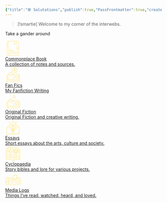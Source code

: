 ```yaml
---
{"title":"🕸️ Salutations","publish":true,"PassFrontmatter":true,"created":"2024-12-07T18:53:58.514-04:00","updated":"2024-12-08T12:51:09.617-04:00"}
---
```



>[!smartie] Welcome to my corner of the interwebs.

Take a gander around

<div class="grid-container">

<a href="20. Commonplace Books/20. Commonplace Books" class="grid-item type-1">
<div class="img"><?xml version="1.0" encoding="UTF-8" standalone="no"?><!DOCTYPE svg PUBLIC "-//W3C//DTD SVG 1.1//EN" "http://www.w3.org/Graphics/SVG/1.1/DTD/svg11.dtd"><svg xmlns="http://www.w3.org/2000/svg" xmlns:xlink="http://www.w3.org/1999/xlink" xmlns:serif="http://www.serif.com/" width="50" height="100%" viewBox="0 0 1200 1200" version="1.1" xml:space="preserve" style="fill-rule:evenodd;clip-rule:evenodd;stroke-linejoin:round;stroke-miterlimit:2;">    <path d="M229.07,1176.6L947.26,1176.6C975.338,1176.57 1002.26,1165.4 1022.11,1145.55C1041.96,1125.69 1053.13,1098.78 1053.16,1070.7L1053.16,697.641C1059.98,695.657 1065.97,691.516 1070.24,685.836C1074.51,680.16 1076.82,673.254 1076.84,666.148L1076.84,522.078C1076.82,514.973 1074.51,508.066 1070.24,502.39C1065.97,496.71 1059.98,492.57 1053.16,490.585L1053.16,129.375C1053.13,101.301 1041.96,74.383 1022.11,54.527C1002.26,34.675 975.338,23.507 947.26,23.476L229.07,23.476C200.992,23.507 174.074,34.675 154.222,54.527C134.37,74.382 123.202,101.3 123.171,129.375L123.171,1070.7C123.202,1098.78 134.37,1125.7 154.222,1145.55C174.074,1165.4 200.992,1176.57 229.07,1176.6L229.07,1176.6ZM1048.71,522.076L1048.71,666.15L1048.71,666.146C1048.71,667.392 1048.22,668.584 1047.34,669.462C1046.46,670.341 1045.27,670.834 1044.02,670.834L961.039,670.834C942.468,670.814 924.664,663.427 911.535,650.299C898.401,637.166 891.015,619.361 890.996,600.791L890.996,587.432C891.019,568.862 898.406,551.061 911.535,537.928C924.668,524.799 942.468,517.412 961.039,517.389L1044.02,517.389C1045.27,517.389 1046.46,517.881 1047.34,518.76C1048.22,519.639 1048.71,520.834 1048.71,522.076ZM735.36,51.6L850.71,51.6L850.71,252.57L801.003,218.375C796.202,215.074 789.866,215.074 785.065,218.375L735.358,252.574L735.36,51.6ZM151.3,129.373C151.323,108.756 159.523,88.986 174.105,74.404C188.687,59.826 208.453,51.623 229.074,51.599L250.031,51.599L250.031,232.439C250.031,240.208 256.328,246.501 264.093,246.501C271.859,246.501 278.155,240.208 278.155,232.439L278.155,51.599L707.235,51.599L707.235,279.309C707.235,284.532 710.126,289.325 714.751,291.758C719.372,294.188 724.962,293.856 729.267,290.899L793.037,247.028L856.803,290.891C861.107,293.852 866.697,294.18 871.319,291.75C875.94,289.32 878.834,284.527 878.834,279.305L878.834,51.595L947.272,51.595C967.893,51.618 987.663,59.822 1002.24,74.4C1016.82,88.982 1025.03,108.752 1025.05,129.369L1025.05,489.259L961.042,489.259C935.015,489.286 910.065,499.638 891.659,518.044C873.257,536.446 862.905,561.399 862.874,587.427L862.874,600.786C862.905,626.813 873.257,651.763 891.659,670.169C910.065,688.571 935.014,698.923 961.042,698.954L1025.04,698.954L1025.04,1070.69C1025.02,1091.31 1016.82,1111.08 1002.24,1125.66C987.655,1140.24 967.885,1148.44 947.264,1148.47L278.154,1148.47L278.154,354.308C278.154,346.542 271.857,340.246 264.092,340.246C256.327,340.246 250.03,346.543 250.03,354.308L250.03,1148.47L229.073,1148.47C208.452,1148.44 188.686,1140.24 174.104,1125.66C159.522,1111.08 151.323,1091.31 151.299,1070.69L151.3,129.373Z" style="fill:rgb(254,233,147);fill-rule:nonzero;"/>    <path d="M191.16,208.07C198.926,208.07 205.222,201.773 205.222,194.008L205.222,177.696C205.222,169.93 198.925,163.634 191.16,163.634C183.391,163.634 177.098,169.931 177.098,177.696L177.098,194.008C177.098,201.774 183.391,208.07 191.16,208.07Z" style="fill:rgb(254,233,147);fill-rule:nonzero;"/>    <path d="M191.16,478.98C198.926,478.98 205.222,472.683 205.222,464.918L205.222,253.688C205.222,245.922 198.925,239.626 191.16,239.626C183.391,239.626 177.098,245.923 177.098,253.688L177.098,464.918C177.098,472.684 183.391,478.98 191.16,478.98Z" style="fill:rgb(254,233,147);fill-rule:nonzero;"/>    <path d="M927.1,594.08C927.116,604.646 931.327,614.771 938.803,622.232C946.284,629.693 956.416,633.877 966.983,633.865C977.545,633.857 987.674,629.65 995.139,622.177C1002.6,614.7 1006.79,604.568 1006.79,594.001C1006.78,583.439 1002.58,573.31 995.111,565.841C987.638,558.372 977.506,554.177 966.943,554.177C956.373,554.197 946.24,558.411 938.771,565.892C931.298,573.373 927.103,583.509 927.099,594.08L927.1,594.08ZM966.944,582.303C971.714,582.28 976.026,585.135 977.87,589.534C979.714,593.936 978.718,599.01 975.354,602.393C971.991,605.775 966.917,606.791 962.51,604.971C958.1,603.15 955.225,598.853 955.225,594.08C955.213,587.595 960.46,582.326 966.944,582.303L966.944,582.303Z" style="fill:rgb(254,233,147);fill-rule:nonzero;"/>    <path d="M936.56,986.25L746.95,986.25C739.184,986.25 732.888,992.547 732.888,1000.31C732.888,1008.08 739.185,1014.37 746.95,1014.37L936.56,1014.37C944.326,1014.37 950.622,1008.08 950.622,1000.31C950.622,992.547 944.325,986.25 936.56,986.25Z" style="fill:rgb(254,233,147);fill-rule:nonzero;"/>    <path d="M347.81,1014.4L673.75,1014.4C681.52,1014.4 687.812,1008.1 687.812,1000.34C687.812,992.573 681.519,986.276 673.75,986.276L347.81,986.276C340.044,986.276 333.748,992.573 333.748,1000.34C333.748,1008.1 340.045,1014.4 347.81,1014.4Z" style="fill:rgb(254,233,147);fill-rule:nonzero;"/>    <path d="M490.15,896.28C490.15,904.046 496.443,910.342 504.212,910.342L936.562,910.342C944.328,910.342 950.624,904.045 950.624,896.28C950.624,888.515 944.327,882.218 936.562,882.218L504.212,882.218C496.443,882.218 490.15,888.515 490.15,896.28Z" style="fill:rgb(254,233,147);fill-rule:nonzero;"/>    <path d="M347.81,910.34L431.013,910.34C438.779,910.34 445.075,904.043 445.075,896.278C445.075,888.513 438.778,882.216 431.013,882.216L347.81,882.216C340.044,882.216 333.748,888.513 333.748,896.278C333.748,904.043 340.045,910.34 347.81,910.34Z" style="fill:rgb(254,233,147);fill-rule:nonzero;"/>    <path d="M361.88,815.67L566.21,815.67C573.667,815.662 580.815,812.697 586.089,807.424C591.362,802.151 594.327,795.002 594.335,787.545L594.335,728.315C594.327,720.858 591.362,713.71 586.089,708.436C580.816,703.162 573.667,700.198 566.21,700.19L361.88,700.19C354.423,700.198 347.275,703.166 342.001,708.436C336.732,713.709 333.763,720.858 333.755,728.315L333.755,787.545C333.763,795.002 336.732,802.15 342.001,807.424C347.274,812.697 354.423,815.662 361.88,815.67ZM361.864,728.315L566.21,728.315L566.21,787.545L361.88,787.545L361.864,728.315Z" style="fill:rgb(254,233,147);fill-rule:nonzero;"/></svg> </div>
<div class="title">Commonplace Book</div>
<div class="description">A collection of notes and sources.</div>
</a>

<a href="10. Projects/Fan Fiction/Fan Fiction" class="grid-item type-2">
<div class="img"> <?xml version="1.0" encoding="UTF-8" standalone="no"?><!DOCTYPE svg PUBLIC "-//W3C//DTD SVG 1.1//EN" "http://www.w3.org/Graphics/SVG/1.1/DTD/svg11.dtd"><svg xmlns="http://www.w3.org/2000/svg" xmlns:xlink="http://www.w3.org/1999/xlink" xmlns:serif="http://www.serif.com/" width="50" height="100%" viewBox="0 0 1316 1348" version="1.1" xml:space="preserve" style="fill-rule:evenodd;clip-rule:evenodd;stroke-linejoin:round;stroke-miterlimit:2;">    <g id="Artboard1" transform="matrix(0.90779,0,0,0.904195,159.994,216.226)">        <rect x="-176.246" y="-239.136" width="1448.85" height="1490" style="fill:none;"/>        <g transform="matrix(1.10158,0,0,1.10596,-89.2689,-69.2792)">            <path d="M1140,521.76L1064.28,521.76L1064.28,504.362C1064.28,497.522 1060.32,491.163 1054.2,488.163C1017.36,470.284 977.164,457.444 935.043,450.003C883.922,440.882 828.363,439.323 769.803,445.444C685.565,454.565 621.003,477.124 600.363,484.924C591.722,481.565 575.402,475.686 553.082,469.322C556.922,465.842 559.082,461.041 558.961,455.881C558.961,450.721 556.68,445.803 552.84,442.44L483.602,381.6L446.524,297.241C444.485,292.562 440.403,288.96 435.485,287.402C430.563,285.843 425.286,286.441 420.844,289.081L341.524,336.12L249.844,345.359C244.684,345.839 240.004,348.597 237.004,352.679C234.004,356.878 232.926,362.159 234.004,367.199L253.082,452.277C217.441,459.597 181.32,471.117 146.042,488.277C139.804,491.277 135.964,497.515 135.964,504.476L135.964,521.996L59.999,522C50.038,522 41.999,530.039 41.999,540L41.999,1100.64C41.999,1110.6 50.038,1118.64 59.999,1118.64L1140,1118.64C1149.96,1118.64 1158,1110.6 1158,1100.64L1158,539.76C1158,529.799 1149.96,521.76 1140,521.76L1140,521.76ZM618,516.721C641.398,508.201 699.961,489.119 773.4,481.201C828.478,475.439 880.68,476.76 928.56,485.4C963.72,491.638 997.08,501.841 1028.16,515.759L1028.16,968.039C860.882,899.879 682.682,948 617.882,969.961L617.882,516.711L618,516.721ZM348.96,371.401C351.601,371.163 354.12,370.323 356.28,369.003L421.561,330.362L452.163,399.842C453.241,402.24 454.804,404.4 456.722,406.08L513.722,456.24L457.202,506.76C455.28,508.561 453.721,510.6 452.643,512.998L422.643,582.6L357.123,544.44C354.842,543.12 352.323,542.28 349.682,542.042L274.202,534.964L290.28,460.804C290.881,458.284 290.881,455.643 290.28,453.003L273.6,378.964L349.08,371.405L348.96,371.401ZM171.84,515.761C196.559,504.601 221.641,496.441 246.84,490.562L234.602,547.203C233.524,552.242 234.602,557.523 237.723,561.601C240.723,565.8 245.403,568.441 250.563,568.921L342.364,577.441L422.044,623.882C424.806,625.561 427.923,626.28 431.044,626.28C432.966,626.28 434.884,626.042 436.685,625.319C441.607,623.761 445.564,620.038 447.607,615.358L484.087,530.756L520.567,498.236C548.528,505.197 570.008,512.275 582.126,516.716L582.126,969.956C542.165,956.397 459.126,932.878 362.046,932.878C301.687,932.878 236.046,941.878 171.966,968.038L171.958,515.758L171.84,515.761ZM1122,1082.4L78,1082.4L78,557.757L135.84,557.757L135.84,995.877C135.84,1002.12 139.078,1007.88 144.238,1011.12C147.117,1012.92 150.477,1013.88 153.84,1013.88C156.481,1013.88 159.238,1013.27 161.762,1012.08C358.202,916.556 590.762,1011.47 593.162,1012.44C593.4,1012.44 593.763,1012.56 594.002,1012.67C594.123,1012.67 594.361,1012.67 594.603,1012.8C595.802,1013.15 597.123,1013.51 598.443,1013.63L603.119,1013.63C604.439,1013.4 605.759,1013.03 606.959,1012.56L607.08,1012.56C609.361,1011.48 842.04,916.677 1038.48,1012.08C1041,1013.27 1043.64,1013.88 1046.4,1013.88C1049.76,1013.88 1053,1012.92 1056,1011.12C1061.28,1007.88 1064.4,1002.12 1064.4,995.877L1064.4,557.757L1122.12,557.757L1122.12,1082.4L1122,1082.4Z" style="fill:rgb(254,233,147);fill-rule:nonzero;"/>        </g>        <g transform="matrix(1.10158,0,0,1.10596,-89.2689,-69.2792)">            <path d="M894,801L960.48,780.84C965.402,779.399 969.48,775.801 971.64,771.121C973.8,766.442 973.8,761.043 971.761,756.359L943.8,692.757L945.241,623.277C945.241,618.117 943.202,613.199 939.48,609.718C935.761,606.238 930.601,604.558 925.441,605.039L856.32,611.999L790.679,589.198C785.878,587.519 780.48,587.999 775.917,590.519C771.475,593.038 768.237,597.359 767.155,602.398L752.393,670.32L710.393,725.64C707.272,729.718 706.073,734.999 707.034,740.038C707.995,745.077 711.112,749.518 715.553,752.038L775.553,787.077L815.272,844.077C818.272,848.276 822.831,851.038 827.991,851.635C828.71,851.635 829.433,851.756 830.151,851.756C834.593,851.756 838.792,850.198 842.151,847.198L893.991,800.999L894,801ZM803.039,763.199C801.598,761.039 799.559,759.238 797.277,757.918L751.316,731.156L783.476,688.797C785.035,686.758 786.117,684.355 786.715,681.719L797.996,629.758L848.156,647.278C850.675,648.118 853.195,648.477 855.835,648.239L908.757,642.957L907.679,696.117C907.679,698.758 908.16,701.278 909.238,703.676L930.597,752.395L879.718,767.754C877.198,768.473 874.917,769.793 872.999,771.594L833.28,806.992L802.921,763.312L803.039,763.199Z" style="fill:rgb(254,233,147);fill-rule:nonzero;"/>        </g>        <g transform="matrix(1,0,0,1.0414,0,-51.7835)">            <g transform="matrix(0.574847,0,0,0.55419,331.338,-192.864)">                <path d="M679.2,332.4C666.001,327.599 650.399,331.201 643.2,343.201L433.2,657.601C427.2,667.203 426.001,680.402 433.2,689.999C439.2,699.601 451.2,705.601 462.001,704.397L531.603,695.999L502.802,835.199C500.404,849.597 507.603,862.801 520.802,868.801C524.404,870 529.2,871.199 532.802,871.199C542.404,871.199 552.001,866.398 556.802,858L766.802,558C774.001,547.199 774.001,534 766.802,523.199C759.603,512.398 746.404,507.597 734.404,511.199L668.404,529.199L697.205,365.999C699.603,351.601 692.4,337.198 679.201,332.397L679.2,332.4ZM669.602,590.4L591.602,702L598.802,666C601.2,656.398 597.602,646.801 591.602,639.602C585.602,633.602 578.403,630 570,630L566.399,630L519.602,636L613.204,496.8L601.204,565.198C598.805,574.8 602.403,585.596 610.805,592.8C618.005,600 628.805,602.402 638.407,600L669.602,590.4Z" style="fill:rgb(254,233,147);fill-rule:nonzero;"/>            </g>            <g transform="matrix(0.574847,0,0,0.55419,331.338,-192.864)">                <path d="M654,153.6L685.199,106.799C694.801,93.6 691.199,74.401 676.801,64.799C663.602,55.197 644.403,58.799 634.801,73.197L574.801,163.197C573.601,165.596 572.402,167.998 571.199,170.397L571.199,171.596C570,173.994 570,176.397 570,178.795C570,181.193 570,183.596 571.199,185.994L571.199,187.193C572.398,189.592 573.597,191.994 574.801,194.393L634.801,284.393C640.801,292.791 650.403,297.592 660,297.592C666,297.592 672,296.392 676.801,292.791C690,283.189 694.801,265.189 685.199,250.791L658.801,212.393C846.001,243.6 990.001,405.603 990.001,600.003C990.001,616.804 1003.2,630.003 1020,630.003C1036.8,630.003 1050,616.804 1050,600.003C1050,369.603 877.201,180.003 654.001,153.603L654,153.6Z" style="fill:rgb(254,233,147);fill-rule:nonzero;"/>            </g>            <g transform="matrix(0.574847,0,0,0.55419,331.338,-192.864)">                <path d="M405.6,262.8C419.998,254.402 424.799,236.402 416.401,221.999C408.003,207.601 390.003,202.8 375.6,211.198C271.2,271.198 196.8,368.398 165.6,484.798C139.202,583.196 146.401,685.198 185.998,777.598L129.6,773.996C112.799,772.797 98.401,785.996 97.202,801.598C96.003,818.399 109.202,832.797 124.804,833.996L232.804,841.196L235.202,841.196C237.601,841.196 240.003,841.196 243.601,839.996C244.8,839.996 245.999,838.797 245.999,838.797C247.198,838.797 248.398,837.598 249.601,837.598L250.8,836.399C251.999,835.2 254.402,834 255.601,832.797L256.8,831.598C257.999,829.2 259.198,827.996 260.402,825.598L308.402,728.399C315.601,714.001 309.601,696.001 295.203,688.797C280.805,681.598 262.805,687.598 255.601,701.996L235.203,743.996C168,565.196 236.398,359.996 405.603,262.796L405.6,262.8Z" style="fill:rgb(254,233,147);fill-rule:nonzero;"/>            </g>            <g transform="matrix(0.574847,0,0,0.55419,331.338,-192.864)">                <path d="M991.2,796.8C990.001,795.601 990.001,793.198 988.802,791.999C988.802,791.999 988.802,790.8 987.602,790.8C986.403,789.601 985.204,788.402 985.204,787.198L984.005,785.999C981.606,783.601 978.005,781.198 974.403,779.999L973.204,779.999C972.005,779.999 969.602,778.8 968.403,778.8L962.403,778.8L854.403,785.999C837.602,787.198 825.602,801.601 826.801,818.397C828,835.198 842.403,847.198 859.199,845.999L906,842.398C854.398,907.199 783.6,953.998 702,975.598C601.2,1002 496.8,988.797 405.6,937.2C391.202,928.801 373.202,933.598 364.799,948.001C356.401,962.399 361.198,980.399 375.6,988.802C445.202,1028.4 522,1048.8 600,1048.8C639.602,1048.8 678,1044 717.6,1033.2C814.799,1008 900,950.399 960,870L985.199,920.398C990,931.199 1000.8,937.199 1011.6,937.199C1016.4,937.199 1021.2,935.999 1024.8,933.597C1039.19,926.398 1045.19,908.398 1038,893.995L991.2,796.8Z" style="fill:rgb(254,233,147);fill-rule:nonzero;"/>            </g>        </g>    </g></svg> </div>
<div class="title">Fan Fics</div>
<div class="description">My Fanfiction Writing</div>
</a>

<a href="10. Projects/Original Fiction/Original Fiction" class="grid-item type-3">
<div class="img"> <?xml version="1.0" encoding="UTF-8" standalone="no"?><!DOCTYPE svg PUBLIC "-//W3C//DTD SVG 1.1//EN" "http://www.w3.org/Graphics/SVG/1.1/DTD/svg11.dtd"><svg xmlns="http://www.w3.org/2000/svg" xmlns:xlink="http://www.w3.org/1999/xlink" xmlns:serif="http://www.serif.com/" width="50" height="100%" viewBox="0 0 1316 1348" version="1.1" xml:space="preserve" style="fill-rule:evenodd;clip-rule:evenodd;stroke-linejoin:round;stroke-miterlimit:2;">    <g id="Artboard1" transform="matrix(0.90779,0,0,0.904195,159.994,216.226)">        <rect x="-176.246" y="-239.136" width="1448.85" height="1490" style="fill:none;"/>        <g transform="matrix(1.10158,0,0,1.10596,-89.2689,-69.2792)">            <path d="M1140,521.76L1064.28,521.76L1064.28,504.362C1064.28,497.522 1060.32,491.163 1054.2,488.163C1017.36,470.284 977.164,457.444 935.043,450.003C883.922,440.882 828.363,439.323 769.803,445.444C685.565,454.565 621.003,477.124 600.363,484.924C591.722,481.565 575.402,475.686 553.082,469.322C556.922,465.842 559.082,461.041 558.961,455.881C558.961,450.721 556.68,445.803 552.84,442.44L483.602,381.6L446.524,297.241C444.485,292.562 440.403,288.96 435.485,287.402C430.563,285.843 425.286,286.441 420.844,289.081L341.524,336.12L249.844,345.359C244.684,345.839 240.004,348.597 237.004,352.679C234.004,356.878 232.926,362.159 234.004,367.199L253.082,452.277C217.441,459.597 181.32,471.117 146.042,488.277C139.804,491.277 135.964,497.515 135.964,504.476L135.964,521.996L59.999,522C50.038,522 41.999,530.039 41.999,540L41.999,1100.64C41.999,1110.6 50.038,1118.64 59.999,1118.64L1140,1118.64C1149.96,1118.64 1158,1110.6 1158,1100.64L1158,539.76C1158,529.799 1149.96,521.76 1140,521.76L1140,521.76ZM618,516.721C641.398,508.201 699.961,489.119 773.4,481.201C828.478,475.439 880.68,476.76 928.56,485.4C963.72,491.638 997.08,501.841 1028.16,515.759L1028.16,968.039C860.882,899.879 682.682,948 617.882,969.961L617.882,516.711L618,516.721ZM348.96,371.401C351.601,371.163 354.12,370.323 356.28,369.003L421.561,330.362L452.163,399.842C453.241,402.24 454.804,404.4 456.722,406.08L513.722,456.24L457.202,506.76C455.28,508.561 453.721,510.6 452.643,512.998L422.643,582.6L357.123,544.44C354.842,543.12 352.323,542.28 349.682,542.042L274.202,534.964L290.28,460.804C290.881,458.284 290.881,455.643 290.28,453.003L273.6,378.964L349.08,371.405L348.96,371.401ZM171.84,515.761C196.559,504.601 221.641,496.441 246.84,490.562L234.602,547.203C233.524,552.242 234.602,557.523 237.723,561.601C240.723,565.8 245.403,568.441 250.563,568.921L342.364,577.441L422.044,623.882C424.806,625.561 427.923,626.28 431.044,626.28C432.966,626.28 434.884,626.042 436.685,625.319C441.607,623.761 445.564,620.038 447.607,615.358L484.087,530.756L520.567,498.236C548.528,505.197 570.008,512.275 582.126,516.716L582.126,969.956C542.165,956.397 459.126,932.878 362.046,932.878C301.687,932.878 236.046,941.878 171.966,968.038L171.958,515.758L171.84,515.761ZM1122,1082.4L78,1082.4L78,557.757L135.84,557.757L135.84,995.877C135.84,1002.12 139.078,1007.88 144.238,1011.12C147.117,1012.92 150.477,1013.88 153.84,1013.88C156.481,1013.88 159.238,1013.27 161.762,1012.08C358.202,916.556 590.762,1011.47 593.162,1012.44C593.4,1012.44 593.763,1012.56 594.002,1012.67C594.123,1012.67 594.361,1012.67 594.603,1012.8C595.802,1013.15 597.123,1013.51 598.443,1013.63L603.119,1013.63C604.439,1013.4 605.759,1013.03 606.959,1012.56L607.08,1012.56C609.361,1011.48 842.04,916.677 1038.48,1012.08C1041,1013.27 1043.64,1013.88 1046.4,1013.88C1049.76,1013.88 1053,1012.92 1056,1011.12C1061.28,1007.88 1064.4,1002.12 1064.4,995.877L1064.4,557.757L1122.12,557.757L1122.12,1082.4L1122,1082.4Z" style="fill:rgb(254,233,147);fill-rule:nonzero;"/>        </g>        <g transform="matrix(1.10158,0,0,1.10596,-89.2689,-69.2792)">            <path d="M894,801L960.48,780.84C965.402,779.399 969.48,775.801 971.64,771.121C973.8,766.442 973.8,761.043 971.761,756.359L943.8,692.757L945.241,623.277C945.241,618.117 943.202,613.199 939.48,609.718C935.761,606.238 930.601,604.558 925.441,605.039L856.32,611.999L790.679,589.198C785.878,587.519 780.48,587.999 775.917,590.519C771.475,593.038 768.237,597.359 767.155,602.398L752.393,670.32L710.393,725.64C707.272,729.718 706.073,734.999 707.034,740.038C707.995,745.077 711.112,749.518 715.553,752.038L775.553,787.077L815.272,844.077C818.272,848.276 822.831,851.038 827.991,851.635C828.71,851.635 829.433,851.756 830.151,851.756C834.593,851.756 838.792,850.198 842.151,847.198L893.991,800.999L894,801ZM803.039,763.199C801.598,761.039 799.559,759.238 797.277,757.918L751.316,731.156L783.476,688.797C785.035,686.758 786.117,684.355 786.715,681.719L797.996,629.758L848.156,647.278C850.675,648.118 853.195,648.477 855.835,648.239L908.757,642.957L907.679,696.117C907.679,698.758 908.16,701.278 909.238,703.676L930.597,752.395L879.718,767.754C877.198,768.473 874.917,769.793 872.999,771.594L833.28,806.992L802.921,763.312L803.039,763.199Z" style="fill:rgb(254,233,147);fill-rule:nonzero;"/>        </g>        <g transform="matrix(1.10158,0,0,1.10596,-68.253,-95.706)">            <path d="M758.76,66C758.041,60.84 755.28,56.281 750.959,53.398C746.639,50.519 741.358,49.558 736.439,50.878L669.119,68.277L600.721,55.674C595.682,54.714 590.401,56.034 586.323,59.155C582.245,62.276 579.722,67.077 579.483,72.233L575.284,141.592L542.284,202.67C539.886,207.229 539.405,212.51 541.206,217.432C543.007,222.354 546.726,226.073 551.526,227.991L616.206,253.432L664.085,303.713C667.445,307.315 672.245,309.354 677.163,309.354L677.765,309.354C682.925,309.115 687.726,306.834 690.964,302.752L735.124,249.111L797.765,219.111C802.444,216.83 805.925,212.752 807.245,207.83C808.565,202.908 807.847,197.51 805.085,193.189L767.765,134.63L758.527,65.751L758.76,66ZM716.041,218.64C713.643,219.718 711.6,221.402 709.92,223.441L676.08,264.48L639.478,225.96C637.677,224.038 635.517,222.6 632.997,221.64L583.556,202.199L608.876,155.397C610.076,153.116 610.915,150.597 611.037,147.956L614.275,94.917L666.595,104.519C669.114,104.999 671.755,104.878 674.396,104.28L725.876,90.96L732.954,143.64C733.313,146.281 734.153,148.68 735.594,150.961L764.153,195.84L716.274,218.762L716.041,218.64Z" style="fill:rgb(254,233,147);fill-rule:nonzero;"/>        </g>    </g></svg> </div>
<div class="title">Original Fiction</div>
<div class="description">Original Fiction and creative writing.</div>
</a>

<a href="10. Projects/Articles and Essays/Articles and Essays" class="grid-item type-4">
<div class="img"> <?xml version="1.0" encoding="UTF-8" standalone="no"?><!DOCTYPE svg PUBLIC "-//W3C//DTD SVG 1.1//EN" "http://www.w3.org/Graphics/SVG/1.1/DTD/svg11.dtd"><svg xmlns="http://www.w3.org/2000/svg" xmlns:xlink="http://www.w3.org/1999/xlink" xmlns:serif="http://www.serif.com/" width="50" height="100%" viewBox="0 0 1200 1200" version="1.1" xml:space="preserve" style="fill-rule:evenodd;clip-rule:evenodd;stroke-linejoin:round;stroke-miterlimit:2;">    <path d="M105.24,612.6L105.24,1137.96C105.24,1144.2 108.478,1149.96 113.638,1153.2C116.517,1155 119.877,1155.96 123.24,1155.96C125.881,1155.96 128.638,1155.36 131.162,1154.16C341.642,1051.8 590.642,1153.56 593.162,1154.52C593.283,1154.52 593.521,1154.52 593.642,1154.64C594.361,1154.88 595.084,1155 595.803,1155.24C596.521,1155.36 597.244,1155.6 597.963,1155.72L602.283,1155.72C603.002,1155.72 603.725,1155.48 604.443,1155.24C605.162,1155.12 605.885,1154.88 606.604,1154.64C606.725,1154.64 606.963,1154.64 607.084,1154.52C609.604,1153.44 858.604,1051.8 1069.08,1154.16C1071.6,1155.36 1074.24,1155.96 1077.01,1155.96C1080.37,1155.96 1083.61,1155 1086.61,1153.2C1091.89,1149.96 1095.01,1144.2 1095.01,1137.96L1095,612.6C1095,605.76 1091.04,599.401 1084.92,596.401C1002.85,556.44 916.804,545.042 840.004,546.842C858.606,505.803 866.766,460.08 862.684,413.762C851.164,285.602 745.564,183.002 617.044,175.082C543.243,170.523 473.404,195.723 419.884,246.004C367.083,295.563 336.845,365.644 336.845,438.004C336.845,476.164 345.126,513.125 360.365,546.844C283.564,545.164 197.645,556.563 115.565,596.403C109.327,599.403 105.487,605.641 105.487,612.602L105.24,612.6ZM559.44,899.4L539.999,875.88L660.479,875.88L641.518,899.4L559.44,899.4ZM505.801,753.24L694.081,753.24C697.682,753.24 700.561,756.119 700.561,759.721L700.561,772.08C700.561,775.681 697.682,778.56 694.081,778.56L505.801,778.56C502.199,778.56 499.32,775.681 499.32,772.08L499.32,759.721C499.32,756.119 502.199,753.24 505.801,753.24ZM546.72,466.56L515.759,466.56C498.72,466.56 484.798,452.638 484.798,435.599L484.798,433.439C484.798,416.4 498.72,402.478 515.759,402.478C532.798,402.478 546.72,416.4 546.72,433.439L546.72,466.56ZM505.798,814.56L694.078,814.56C697.68,814.56 700.558,817.439 700.558,821.041L700.558,833.4C700.558,837.001 697.68,839.88 694.078,839.88L505.798,839.88C502.196,839.88 499.317,837.001 499.317,833.4L499.317,821.041C499.317,817.439 502.196,814.56 505.798,814.56ZM1058.76,624.12L1058.76,1110.24C878.398,1035.84 685.678,1088.88 617.998,1112.16L617.998,935.522L650.158,935.522C655.556,935.522 660.717,933.002 664.197,928.803L708.959,873.123C725.037,867.123 736.561,851.643 736.561,833.521L736.561,821.162C736.561,812.041 733.561,803.642 728.639,796.682C733.561,789.721 736.561,781.323 736.561,772.202L736.561,759.843C736.561,750.242 733.323,741.605 727.92,734.523C733.202,727.082 736.44,718.203 736.44,708.363L736.44,706.324C736.44,681.484 748.081,657.722 768.362,640.804C788.163,624.363 805.081,605.284 819.003,584.406C893.523,580.086 978.603,587.765 1058.88,624.246L1058.76,624.12ZM444.238,272.16C486.84,232.082 541.679,210.48 599.878,210.48C604.8,210.48 609.597,210.601 614.519,210.96C725.519,217.8 816.599,306.358 826.559,416.88C833.278,491.759 802.918,565.08 745.438,612.84C716.879,636.481 700.559,670.442 700.559,705.961L700.559,708.001C700.559,713.04 696.481,717.001 691.559,717.001L653.278,717.001L653.278,502.321L684.239,502.321C721.2,502.321 751.2,472.321 751.2,435.36L751.2,433.199C751.2,396.238 721.2,366.238 684.239,366.238C647.278,366.238 617.278,396.238 617.278,433.199L617.278,716.999L582.719,716.999L582.719,433.199C582.719,396.238 552.719,366.238 515.758,366.238C478.797,366.238 448.797,396.238 448.797,433.199L448.797,435.36C448.797,472.321 478.797,502.321 515.758,502.321L546.719,502.321L546.719,717.001L508.438,717.001C503.399,717.001 499.438,712.922 499.438,707.161C499.438,670.802 483.239,636.481 454.918,612.962C402.598,569.642 372.477,505.802 372.477,437.762C372.477,374.282 397.918,315.482 444.118,271.922L444.238,272.16ZM653.278,466.44L653.278,433.319C653.278,416.28 667.2,402.358 684.239,402.358C701.278,402.358 715.2,416.28 715.2,433.319L715.2,435.479C715.2,452.518 701.278,466.44 684.239,466.44L653.278,466.44ZM141.238,624C221.398,587.641 306.478,579.961 380.998,584.16C395.037,605.16 412.076,624.238 432.119,640.801C452.158,657.36 463.56,681.602 463.56,708.121C463.56,717.84 466.798,726.84 472.079,734.281C466.798,741.359 463.439,750.121 463.439,759.601L463.439,771.96C463.439,781.081 466.439,789.48 471.361,796.44C466.439,803.401 463.439,811.799 463.439,820.92L463.439,833.279C463.439,851.517 474.959,866.881 491.158,872.998L537.119,928.799C540.478,932.998 545.638,935.401 551.041,935.401L582.119,935.401L582.119,1112.04C540.24,1097.64 450.599,1071.96 345.719,1071.96C280.918,1071.96 210.239,1081.8 141.359,1110.24L141.355,623.994L141.238,624Z" style="fill:rgb(254,233,147);fill-rule:nonzero;"/>    <path d="M268.8,475.44C278.761,475.44 286.8,467.401 286.8,457.44C286.8,447.479 278.761,439.44 268.8,439.44L202.562,439.44C192.601,439.44 184.562,447.479 184.562,457.44C184.562,467.401 192.601,475.44 202.562,475.44L268.8,475.44Z" style="fill:rgb(254,233,147);fill-rule:nonzero;"/>    <path d="M997.44,475.44C1007.4,475.44 1015.44,467.401 1015.44,457.44C1015.44,447.479 1007.4,439.44 997.44,439.44L931.202,439.44C921.241,439.44 913.202,447.479 913.202,457.44C913.202,467.401 921.241,475.44 931.202,475.44L997.44,475.44Z" style="fill:rgb(254,233,147);fill-rule:nonzero;"/>    <path d="M618,126.24L618,60.002C618,50.041 609.961,42.002 600,42.002C590.039,42.002 582,50.041 582,60.002L582,126.24C582,136.201 590.039,144.24 600,144.24C609.961,144.24 618,136.201 618,126.24Z" style="fill:rgb(254,233,147);fill-rule:nonzero;"/>    <path d="M365.76,241.32C370.319,241.32 374.998,239.519 378.479,236.039C385.557,228.961 385.557,217.559 378.479,210.598L331.678,163.797C324.6,156.719 313.198,156.719 306.237,163.797C299.159,170.875 299.159,182.277 306.237,189.238L353.038,236.039C356.519,239.519 361.198,241.32 365.757,241.32L365.76,241.32Z" style="fill:rgb(254,233,147);fill-rule:nonzero;"/>    <path d="M821.52,704.4L868.321,751.201C871.802,754.682 876.481,756.482 881.04,756.482C885.599,756.482 890.278,754.681 893.759,751.201C900.837,744.123 900.837,732.721 893.759,725.76L846.958,678.959C839.88,671.881 828.478,671.881 821.517,678.959C814.439,686.037 814.439,697.439 821.517,704.4L821.52,704.4Z" style="fill:rgb(254,233,147);fill-rule:nonzero;"/>    <path d="M846.96,236.04L893.761,189.239C900.839,182.161 900.839,170.759 893.761,163.798C886.683,156.72 875.281,156.72 868.32,163.798L821.519,210.599C814.441,217.677 814.441,229.079 821.519,236.04C825,239.521 829.679,241.321 834.238,241.321C838.797,241.321 843.476,239.52 846.957,236.04L846.96,236.04Z" style="fill:rgb(254,233,147);fill-rule:nonzero;"/>    <path d="M378.48,678.96C371.402,671.882 360,671.882 353.039,678.96L306.238,725.761C299.16,732.839 299.16,744.241 306.238,751.202C309.719,754.683 314.398,756.483 318.957,756.483C323.516,756.483 328.195,754.682 331.676,751.202L378.477,704.401C385.555,697.323 385.555,685.921 378.477,678.96L378.48,678.96Z" style="fill:rgb(254,233,147);fill-rule:nonzero;"/></svg> </div>
<div class="title">Essays</div>
<div class="description">Short essays about the arts, culture and society.</div>
</a>

<a href="30. Cyclopaedia/30. Cyclopaedia" class="grid-item type-5">
<div class="img"> <?xml version="1.0" encoding="UTF-8" standalone="no"?><!DOCTYPE svg PUBLIC "-//W3C//DTD SVG 1.1//EN" "http://www.w3.org/Graphics/SVG/1.1/DTD/svg11.dtd"><svg xmlns="http://www.w3.org/2000/svg" xmlns:xlink="http://www.w3.org/1999/xlink" xmlns:serif="http://www.serif.com/" width="50" height="100%" viewBox="0 0 1200 1200" version="1.1" xml:space="preserve" style="fill-rule:evenodd;clip-rule:evenodd;stroke-linejoin:round;stroke-miterlimit:2;">    <path d="M1138.8,312.01L1070.87,312.01L1070.87,193.48C1070.87,187.515 1067.49,182.066 1062.15,179.421C998.081,147.659 915.017,130.136 828.217,130.073L827.776,130.073C744.01,130.073 663.526,146.421 599.996,176.139C539.508,147.866 463.926,131.69 384.666,130.221L384.986,61.233C385.01,57.057 383.357,53.053 380.42,50.088C377.482,47.139 373.478,45.471 369.303,45.471L246.913,45.471C238.28,45.471 231.265,52.451 231.225,61.084L230.834,146.357C196.768,154.587 165.506,165.666 137.799,179.408C132.459,182.052 129.08,187.502 129.08,193.467L129.08,311.997L61.146,311.997C52.478,311.997 45.458,319.024 45.458,327.685L45.458,1055.76C45.458,1064.42 52.486,1071.44 61.146,1071.44L502.516,1071.44C510.047,1118.46 550.907,1154.5 600.008,1154.5C649.11,1154.5 689.91,1118.47 697.442,1071.44L1138.81,1071.44C1147.48,1071.44 1154.5,1064.42 1154.5,1055.76L1154.5,327.705C1154.5,319.037 1147.47,312.017 1138.81,312.017L1138.8,312.01ZM1039.48,203.36L1039.48,945.47C978.918,919.708 904.84,905.685 827.89,905.685L827.585,905.685C750.624,905.72 676.435,919.767 615.695,945.517L615.699,203.377C737.039,147.76 918.819,147.748 1039.5,203.354L1039.48,203.36ZM353.55,76.86L351.933,427.48L317.562,397.21C311.695,392.054 302.941,391.98 297.003,397.05L260.917,427.882L262.155,158.862L262.155,158.604L262.534,76.858L353.55,76.86ZM160.46,203.38C181.792,193.548 205.339,185.318 230.683,178.778L229.374,461.988C229.351,468.121 232.902,473.707 238.46,476.289C244.031,478.871 250.593,477.965 255.249,473.988L307.019,429.746L357.078,473.828C360.004,476.398 363.703,477.746 367.449,477.746C369.629,477.746 371.809,477.293 373.879,476.375C379.488,473.852 383.113,468.293 383.137,462.133L384.52,161.643C458.196,163.1 528.26,177.709 584.31,203.397L584.31,945.537C523.564,919.787 449.36,905.74 372.39,905.705L372.085,905.705C295.112,905.705 221.015,919.725 160.455,945.49L160.451,203.37L160.46,203.38ZM1123.12,1040.1L683,1040.1C674.332,1040.1 667.312,1047.13 667.312,1055.79C667.312,1092.94 637.117,1123.16 600.015,1123.16C562.913,1123.16 532.644,1092.94 532.644,1055.79C532.644,1047.12 525.617,1040.1 516.956,1040.1L76.836,1040.1L76.836,343.4L129.086,343.4L129.086,970.06C129.086,975.509 131.914,980.568 136.555,983.419C139.067,984.962 141.918,985.747 144.77,985.747C147.195,985.747 149.617,985.185 151.848,984.056C275.218,921.704 468.968,921.704 592.958,984.067C593.091,984.142 593.227,984.177 593.36,984.239C593.641,984.372 593.934,984.497 594.231,984.606C594.598,984.755 594.954,984.876 595.321,984.997C595.614,985.095 595.907,985.169 596.215,985.243C596.594,985.341 596.973,985.415 597.356,985.478C597.649,985.528 597.942,985.575 598.251,985.61C598.641,985.661 599.036,985.673 599.438,985.696C599.622,985.696 599.817,985.731 600.001,985.731C600.122,985.731 600.235,985.72 600.356,985.708C600.637,985.708 600.907,985.685 601.188,985.657C601.544,985.634 601.887,985.595 602.243,985.548C602.524,985.513 602.805,985.462 603.087,985.399C603.43,985.325 603.774,985.251 604.114,985.153C604.395,985.079 604.665,984.993 604.946,984.907C605.278,984.798 605.606,984.661 605.938,984.528C606.208,984.419 606.465,984.31 606.735,984.185C606.844,984.134 606.954,984.099 607.055,984.052C731.025,921.7 924.755,921.689 1048.11,984.04C1052.98,986.501 1058.76,986.255 1063.4,983.403C1068.04,980.552 1070.87,975.493 1070.87,970.044L1070.87,343.404L1123.12,343.404L1123.12,1040.1L1123.12,1040.1ZM953.04,876.98C950.786,885.343 942.165,890.304 933.802,888.039C853.169,866.254 771.522,866.254 691.122,888.039C689.751,888.406 688.368,888.59 687.009,888.59C680.103,888.59 673.771,883.984 671.876,876.992C669.61,868.628 674.555,860.008 682.919,857.742C768.755,834.488 855.929,834.488 941.999,857.742C950.362,860.007 955.308,868.617 953.058,876.98L953.04,876.98ZM953.04,789.406C950.786,797.769 942.165,802.73 933.802,800.465C853.279,778.707 771.632,778.707 691.102,800.465C689.731,800.832 688.36,801.016 687,801.016C680.082,801.016 673.75,796.41 671.867,789.418C669.602,781.054 674.563,772.445 682.926,770.18C768.871,746.965 856.036,746.965 941.996,770.18C950.36,772.445 955.305,781.055 953.055,789.418L953.04,789.406ZM953.04,701.832C950.786,710.195 942.165,715.156 933.802,712.891C853.279,691.133 771.632,691.133 691.102,712.891C689.731,713.258 688.36,713.442 687,713.442C680.082,713.442 673.75,708.836 671.867,701.844C669.602,693.48 674.563,684.871 682.926,682.606C768.871,659.391 856.036,659.391 941.996,682.606C950.36,684.871 955.305,693.481 953.055,701.844L953.04,701.832ZM827.6,611.797C932.8,611.797 1018.38,526.219 1018.38,421.037C1018.38,315.857 932.802,230.257 827.6,230.257C722.4,230.257 636.84,315.835 636.84,421.037C636.84,526.237 722.418,611.797 827.6,611.797ZM677.59,474.877C697.121,485.592 722.235,493.623 749.711,498.842C754.926,526.33 762.961,551.471 773.699,571.026C729.09,554.948 693.656,519.499 677.59,474.878L677.59,474.877ZM744.938,376.025C743.395,390.877 742.598,406.025 742.598,421.025C742.598,436.025 743.383,451.123 744.926,465.963C696.559,455.018 668.199,435.768 668.199,421.025C668.199,406.283 696.558,386.986 744.937,376.025L744.938,376.025ZM827.602,261.635C842.368,261.635 861.641,289.994 872.602,338.373C857.75,336.83 842.602,336.033 827.602,336.033C812.602,336.033 797.469,336.818 782.602,338.373C793.563,289.994 812.836,261.635 827.602,261.635ZM827.602,367.405C845.75,367.405 862.661,368.507 878.172,370.456C880.106,385.972 881.223,402.894 881.223,421.026C881.223,439.159 880.121,456.034 878.188,471.538C862.661,473.471 845.75,474.573 827.606,474.573C809.458,474.573 792.547,473.471 777.024,471.538C775.09,456.034 773.988,439.14 773.988,421.026C773.988,402.917 775.09,385.967 777.039,370.456C792.555,368.522 809.477,367.405 827.609,367.405L827.602,367.405ZM986.992,421.026C986.992,435.78 958.633,455.018 910.265,465.964C911.808,451.124 912.593,435.999 912.593,421.026C912.593,406.049 911.808,390.893 910.253,376.026C958.632,386.987 986.991,406.26 986.991,421.026L986.992,421.026ZM827.602,580.416C812.836,580.416 793.547,552.033 782.59,503.615C797.457,505.158 812.602,505.955 827.602,505.955C842.602,505.955 857.75,505.17 872.614,503.615C861.653,552.033 842.38,580.416 827.602,580.416ZM881.504,571.014C892.231,551.471 900.274,526.334 905.492,498.83C932.969,493.615 958.086,485.58 977.613,474.865C961.547,519.486 926.125,554.924 881.504,571.013L881.504,571.014ZM977.59,367.124C958.059,356.397 932.945,348.366 905.469,343.147C900.254,315.67 892.219,290.553 881.492,271.026C926.09,287.104 961.512,322.53 977.578,367.124L977.59,367.124ZM773.7,271.026C762.973,290.557 754.942,315.671 749.723,343.147C722.246,348.362 697.145,356.397 677.602,367.124C693.68,322.526 729.09,287.104 773.688,271.026L773.7,271.026ZM246.94,876.986C244.674,868.622 249.62,860.002 257.983,857.736C343.842,834.47 431.023,834.47 517.123,857.736C525.486,860.001 530.432,868.611 528.182,876.974C525.928,885.337 517.323,890.298 508.944,888.033C428.288,866.248 346.614,866.236 266.204,888.033C264.833,888.4 263.45,888.583 262.091,888.583C255.185,888.583 248.853,883.978 246.958,876.985L246.94,876.986ZM528.17,789.4C526.283,796.392 519.955,800.998 513.037,800.998C511.689,800.998 510.307,800.826 508.935,800.447C428.388,778.689 346.715,778.689 266.185,800.447C257.822,802.701 249.212,797.752 246.947,789.388C244.682,781.025 249.643,772.415 258.006,770.15C343.979,746.92 431.166,746.92 517.126,770.15C525.49,772.416 530.435,781.025 528.185,789.388L528.17,789.4ZM528.17,701.826C526.283,708.818 519.955,713.424 513.037,713.424C511.689,713.424 510.307,713.252 508.935,712.873C428.388,691.115 346.715,691.115 266.185,712.873C257.822,715.127 249.212,710.178 246.947,701.814C244.682,693.451 249.643,684.841 258.006,682.576C343.979,659.346 431.166,659.346 517.126,682.576C525.49,684.842 530.435,693.451 528.185,701.814L528.17,701.826ZM246.94,614.322C244.674,605.958 249.62,597.338 257.983,595.072C343.917,571.795 431.103,571.771 517.123,595.009C525.486,597.275 530.432,605.884 528.182,614.247C525.928,622.611 517.323,627.571 508.944,625.306C428.362,603.536 346.684,603.56 266.204,625.369C264.833,625.736 263.45,625.919 262.091,625.919C255.185,625.919 248.853,621.314 246.958,614.321L246.94,614.322ZM246.94,526.748C244.674,518.384 249.62,509.764 257.983,507.498C343.967,484.209 431.153,484.209 517.133,507.498C525.496,509.763 530.442,518.385 528.176,526.748C526.278,533.74 519.961,538.33 513.043,538.346C511.684,538.346 510.313,538.162 508.93,537.795C428.395,515.975 346.72,515.975 266.19,537.795C257.838,540.061 249.206,535.115 246.94,526.752L246.94,526.748ZM424.24,419.318C425.209,410.708 432.982,404.513 441.58,405.482C466.732,408.31 492.139,413.173 517.119,419.931C525.482,422.196 530.428,430.818 528.162,439.181C526.264,446.173 519.947,450.779 513.029,450.779C511.67,450.779 510.299,450.595 508.916,450.228C485.478,443.884 461.639,439.318 438.08,436.673C429.47,435.704 423.275,427.942 424.244,419.333L424.24,419.318ZM424.24,331.744C425.209,323.134 432.982,316.939 441.58,317.908C466.732,320.736 492.15,325.599 517.119,332.357C525.482,334.622 530.428,343.244 528.162,351.607C526.264,358.599 519.947,363.205 513.029,363.205C511.67,363.205 510.299,363.021 508.916,362.654C485.478,356.31 461.65,351.744 438.08,349.099C429.47,348.13 423.275,340.368 424.244,331.759L424.24,331.744ZM424.24,244.17C425.209,235.56 432.982,229.365 441.58,230.334C466.314,233.115 491.725,237.974 517.084,244.772C525.447,247.014 530.42,255.62 528.166,263.983C526.291,270.987 519.951,275.616 513.018,275.616C511.67,275.616 510.311,275.444 508.94,275.077C485.1,268.686 461.245,264.116 438.065,261.511C429.456,260.542 423.26,252.78 424.229,244.171L424.24,244.17Z" style="fill:rgb(254,233,147);fill-rule:nonzero;"/></svg> </div>
<div class="title">Cyclopaedia</div>
<div class="description">Story bibles and lore for various projects.</div>
</a>

<a href="00. Logs/00. Logs" class="grid-item type-6">
<div class="icon"> <?xml version="1.0" encoding="UTF-8" standalone="no"?><!DOCTYPE svg PUBLIC "-//W3C//DTD SVG 1.1//EN" "http://www.w3.org/Graphics/SVG/1.1/DTD/svg11.dtd"><svg xmlns="http://www.w3.org/2000/svg" xmlns:xlink="http://www.w3.org/1999/xlink" xmlns:serif="http://www.serif.com/" width="50" height="100%" viewBox="0 0 1200 1200" version="1.1" xml:space="preserve" style="fill-rule:evenodd;clip-rule:evenodd;stroke-linejoin:round;stroke-miterlimit:2;">    <path d="M1082.2,1009.8L142.26,1009.8C123.744,1009.8 123.744,981.675 142.26,981.675C204.088,981.675 256.35,860.935 256.35,718.045C256.35,575.125 204.084,454.365 142.26,454.365C123.744,454.365 123.744,426.24 142.26,426.24L570.94,426.24C581.768,426.24 588.518,438.006 583.128,447.334C576.144,459.428 567.753,470.725 572.909,479.725C583.925,498.85 642.378,511.225 721.829,511.225C823.829,511.225 878.859,485.725 878.859,475.272C878.859,452.491 873.89,426.194 892.921,426.194L1082.2,426.194C1158.7,426.194 1200,576.514 1200,717.934C1200,859.354 1158.7,1009.72 1082.2,1009.72L1082.2,1009.8ZM204.23,981.675L1082.2,981.675C1124.62,981.675 1171.87,873.395 1171.87,718.045C1171.87,562.655 1124.62,454.365 1082.2,454.365L906.98,454.365L906.98,475.271C906.98,519.287 811.027,539.349 721.82,539.349C653.57,539.349 516.22,528.99 547.21,454.365L204.18,454.365C311.01,557.955 311.01,878.075 204.18,981.655L204.23,981.675Z" style="fill:rgb(254,233,147);"/>    <path d="M142.22,1009.8C62.486,1009.8 0,881.64 0,718.06C0,554.46 62.484,426.32 142.22,426.32C222.001,426.32 284.44,554.48 284.44,718.06C284.44,881.66 221.956,1009.8 142.22,1009.8ZM142.22,454.38C80.392,454.38 28.13,575.12 28.13,718.06C28.13,861 80.396,981.69 142.22,981.69C204.044,981.69 256.31,860.95 256.31,718.06C256.31,575.14 204.044,454.38 142.22,454.38Z" style="fill:rgb(254,233,147);"/>    <path d="M785.63,318.28C624.47,318.28 624.47,190.17 785.63,190.17C946.79,190.17 946.79,318.28 785.63,318.28ZM785.63,218.296C728.724,218.296 692.442,239.577 692.442,254.249C692.442,268.921 728.77,290.202 785.63,290.202C842.536,290.202 878.818,268.921 878.818,254.249C878.818,239.577 842.49,218.296 785.63,218.296Z" style="fill:rgb(254,233,147);"/>    <path d="M721.82,539.39C654.789,539.39 570.27,531.468 548.53,493.828C542.905,484.031 538.78,467.812 551.343,446.109L666.143,247.219C673.314,234.844 692.393,239.907 692.393,254.25C692.393,268.922 728.721,290.203 785.581,290.203C842.487,290.203 878.769,268.922 878.769,254.25C878.769,235.734 906.894,235.734 906.894,254.25L906.894,475.31C906.894,519.326 810.941,539.388 721.734,539.388L721.82,539.39ZM677.382,284.11L575.762,460.17C568.684,472.404 571.778,477.748 572.95,479.764C583.966,498.889 642.419,511.264 721.87,511.264C823.87,511.264 878.9,485.764 878.9,475.311L878.9,296.151C826.728,328.823 717.14,325.823 677.43,284.104L677.382,284.11Z" style="fill:rgb(254,233,147);"/>    <path d="M1184.8,688.64L451.91,688.64C447.597,688.64 443.519,686.671 440.848,683.249L351.457,569.669L246.177,569.669C227.661,569.669 227.661,541.544 246.177,541.544L358.257,541.544C362.569,541.544 366.648,543.513 369.319,546.888L458.71,660.418L1184.81,660.418C1203.33,660.418 1203.33,688.543 1184.81,688.543L1184.8,688.64Z" style="fill:rgb(254,233,147);"/>    <path d="M769.64,688.64C758.999,688.64 752.015,677.015 757.452,667.546L833.108,536.066C835.639,531.707 840.28,529.035 845.296,529.035L1162.74,529.035C1181.25,529.035 1181.25,557.16 1162.74,557.16L853.456,557.16L781.831,681.61C779.253,686.11 774.518,688.641 769.643,688.641L769.64,688.64Z" style="fill:rgb(254,233,147);"/>    <path d="M706.82,576.52L515.61,576.52C511.673,576.52 507.923,574.879 505.251,571.973L393.171,449.813C380.655,436.172 401.374,417.141 413.89,430.782L521.8,548.342L706.82,548.342C725.336,548.342 725.336,576.467 706.82,576.467L706.82,576.52Z" style="fill:rgb(254,233,147);"/>    <path d="M581.59,903.98L451.92,903.98C433.404,903.98 433.404,875.855 451.92,875.855L575.39,875.855L665.718,776.996C668.39,774.09 672.14,772.402 676.124,772.402L1182.8,772.402C1201.32,772.402 1201.32,800.527 1182.8,800.527L682.324,800.527L591.996,899.386C589.324,902.292 585.574,903.98 581.59,903.98Z" style="fill:rgb(254,233,147);"/>    <path d="M520.03,787.5L267.19,787.5C248.674,787.5 248.674,759.375 267.19,759.375L514.17,759.375L608.951,664.594C622.076,651.469 641.951,671.391 628.826,684.469L529.92,783.375C527.295,786 523.686,787.5 519.983,787.5L520.03,787.5Z" style="fill:rgb(254,233,147);"/>    <path d="M413.53,1009.8C409.921,1009.8 406.311,1008.44 403.592,1005.68L303.232,905.315L242.388,905.315C223.872,905.315 223.872,877.19 242.388,877.19L309.044,877.19C312.794,877.19 316.357,878.69 318.982,881.315L423.462,985.795C432.368,994.701 425.946,1009.8 413.525,1009.8L413.53,1009.8Z" style="fill:rgb(254,233,147);"/>    <path d="M767.68,1009.8C756.992,1009.8 750.055,998.175 755.492,988.706L806.164,900.956C808.695,896.597 813.336,893.925 818.352,893.925L1157.87,893.925C1176.39,893.925 1176.39,922.05 1157.87,922.05L826.472,922.05L779.878,1002.77C777.253,1007.27 772.519,1009.8 767.69,1009.8L767.68,1009.8Z" style="fill:rgb(254,233,147);"/>    <path d="M142.22,856.22C47.954,856.22 47.954,579.94 142.22,579.94C236.486,579.94 236.486,856.22 142.22,856.22ZM142.22,608.06C124.173,608.06 99.001,649.919 99.001,718.08C99.001,786.241 124.173,828.1 142.22,828.1C160.267,828.1 185.439,786.241 185.439,718.08C185.439,649.919 160.267,608.06 142.22,608.06Z" style="fill:rgb(254,233,147);"/></svg> </div>
<div class="title">Media Logs</div>
<div class="description">Things I've read, watched, heard, and loved.</div>
</a>
</div>